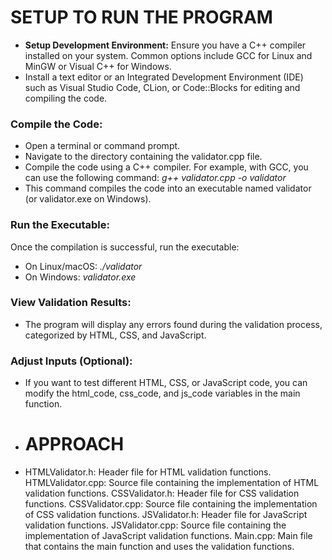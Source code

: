 # SETUP TO RUN THE PROGRAM

- **Setup Development Environment:** Ensure you have a C++ compiler installed on your system. Common options include GCC for Linux and MinGW or Visual C++ for Windows.
- Install a text editor or an Integrated Development Environment (IDE) such as Visual Studio Code, CLion, or Code::Blocks for editing and compiling the code.

### Compile the Code:

- Open a terminal or command prompt.
- Navigate to the directory containing the validator.cpp file.
- Compile the code using a C++ compiler. For example, with GCC, you can use the following command: *g++ validator.cpp -o validator*
- This command compiles the code into an executable named validator (or validator.exe on Windows).

### Run the Executable:

Once the compilation is successful, run the executable:
- On Linux/macOS: *./validator*
- On Windows: *validator.exe*

 ### View Validation Results:

- The program will display any errors found during the validation process, categorized by HTML, CSS, and JavaScript.

### Adjust Inputs (Optional):

- If you want to test different HTML, CSS, or JavaScript code, you can modify the html_code, css_code, and js_code variables in the main function.

- # APPROACH

- HTMLValidator.h: Header file for HTML validation functions.
HTMLValidator.cpp: Source file containing the implementation of HTML validation functions.
CSSValidator.h: Header file for CSS validation functions.
CSSValidator.cpp: Source file containing the implementation of CSS validation functions.
JSValidator.h: Header file for JavaScript validation functions.
JSValidator.cpp: Source file containing the implementation of JavaScript validation functions.
Main.cpp: Main file that contains the main function and uses the validation functions.
